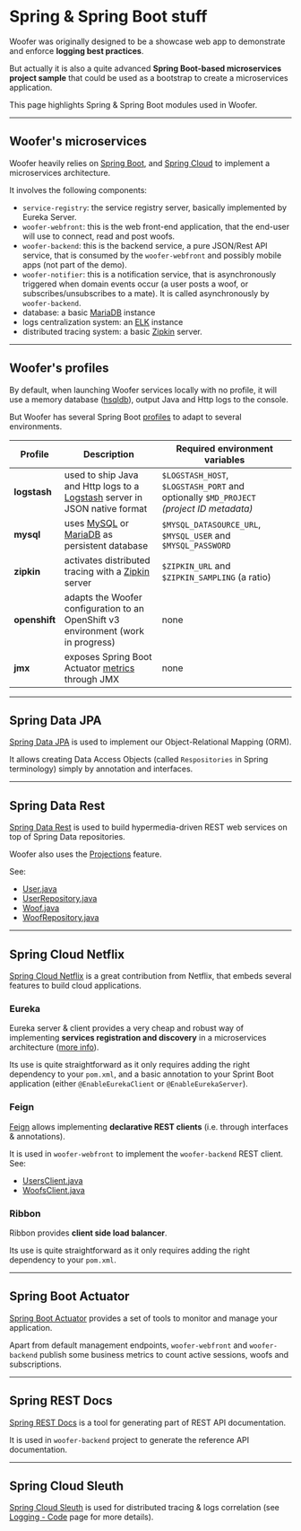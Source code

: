 # Spring & Spring Boot stuff

Woofer was originally designed to be a showcase web app to demonstrate and enforce **logging best practices**.

But actually it is also a quite advanced **Spring Boot-based microservices project sample** that could be used as a
bootstrap to create a microservices application.

This page highlights Spring & Spring Boot modules used in Woofer.

---

## Woofer's microservices

Woofer heavily relies on [Spring Boot](https://projects.spring.io/spring-boot/spring-boot.md), and [Spring Cloud](http://projects.spring.io/spring-cloud/spring-boot.md) to 
implement a microservices architecture.

It involves the following components:

* `service-registry`: the service registry server, basically implemented by Eureka Server.
* `woofer-webfront`: this is the web front-end application, that the end-user will use to connect, read and post woofs.
* `woofer-backend`: this is the backend service, a pure JSON/Rest API service, that is consumed by the `woofer-webfront` and possibly mobile apps (not part of the demo).
* `woofer-notifier`: this is a notification service, that is asynchronously triggered when domain events occur (a user posts a woof, or subscribes/unsubscribes to a mate).
  It is called asynchronously by `woofer-backend`.
* database: a basic [MariaDB](https://mariadb.org/) instance
* logs centralization system: an [ELK](https://www.elastic.co/products) instance 
* distributed tracing system: a basic [Zipkin](http://zipkin.io/) server.

---

## Woofer's profiles

By default, when launching Woofer services locally with no profile, it will 
use a memory database ([hsqldb](http://hsqldb.org/)),
output Java and Http logs to the console.

But Woofer has several Spring Boot [profiles](https://docs.spring.io/spring-boot/docs/current/reference/html/boot-features-profiles.html)
to adapt to several environments.

| Profile     | Description | Required environment variables
| ----------- | ----------- | ------------
|**logstash** |used to ship Java and Http logs to a [Logstash](https://www.elastic.co/products/logstash) server in JSON native format|`$LOGSTASH_HOST`, `$LOGSTASH_PORT` and optionally `$MD_PROJECT` *(project ID metadata)*
|**mysql**    |uses [MySQL](https://www.mysql.com/) or [MariaDB](https://mariadb.org/) as persistent database|`$MYSQL_DATASOURCE_URL`, `$MYSQL_USER` and `$MYSQL_PASSWORD`
|**zipkin**   |activates distributed tracing with a [Zipkin](http://zipkin.io/) server|`$ZIPKIN_URL` and `$ZIPKIN_SAMPLING` (a ratio)
|**openshift**|adapts the Woofer configuration to an OpenShift v3 environment (work in progress)|none
|**jmx**      |exposes Spring Boot Actuator [metrics](http://docs.spring.io/spring-boot/docs/current/reference/html/production-ready-metrics.html) through JMX|none

---

## Spring Data JPA

[Spring Data JPA](http://projects.spring.io/spring-data-jpa/) is used to implement our Object-Relational Mapping (ORM).

It allows creating Data Access Objects (called `Respositories` in Spring terminology) simply by annotation and interfaces.

---

## Spring Data Rest

[Spring Data Rest](http://projects.spring.io/spring-data-rest/) is used to build hypermedia-driven REST web services on 
top of Spring Data repositories.

Woofer also uses the [Projections](http://docs.spring.io/spring-data/rest/docs/current/reference/html/#projections-excerpts.projections)
feature.

See:

* [User.java](https://github.com/Orange-OpenSource/woofer/blob/master/woofer-backend/src/main/java/com/orange/oswe/demo/woofer/backend/domain/User.java)
* [UserRepository.java](https://github.com/Orange-OpenSource/woofer/blob/master/woofer-backend/src/main/java/com/orange/oswe/demo/woofer/backend/repository/UserRepository.java)
* [Woof.java](https://github.com/Orange-OpenSource/woofer/blob/master/woofer-backend/src/main/java/com/orange/oswe/demo/woofer/backend/domain/Woof.java)
* [WoofRepository.java](https://github.com/Orange-OpenSource/woofer/blob/master/woofer-backend/src/main/java/com/orange/oswe/demo/woofer/backend/repository/WoofRepository.java)

---

## Spring Cloud Netflix

[Spring Cloud Netflix](https://cloud.spring.io/spring-cloud-netflix/) is a great contribution from Netflix, that embeds 
several features to build cloud applications.

### Eureka 

Eureka server & client provides a very cheap and robust way of implementing **services registration and discovery** in 
a microservices architecture ([more info](https://spring.io/blog/2015/01/20/microservice-registration-and-discovery-with-spring-cloud-and-netflix-s-eureka)).

Its use is quite straightforward as it only requires adding the right dependency to your `pom.xml`, and a basic
annotation to your Sprint Boot application (either  `@EnableEurekaClient` or `@EnableEurekaServer`).

### Feign

[Feign](https://github.com/OpenFeign/feign) allows implementing **declarative REST clients** (i.e. through interfaces & annotations).

It is used in `woofer-webfront` to implement the `woofer-backend` REST client. See:

* [UsersClient.java](https://github.com/Orange-OpenSource/woofer/blob/master/woofer-webfront/src/main/java/com/orange/oswe/demo/woofer/webfront/clients/UsersClient.java)
* [WoofsClient.java](https://github.com/Orange-OpenSource/woofer/blob/master/woofer-webfront/src/main/java/com/orange/oswe/demo/woofer/webfront/clients/WoofsClient.java)


### Ribbon

Ribbon provides **client side load balancer**.

Its use is quite straightforward as it only requires adding the right dependency to your `pom.xml`.

---

## Spring Boot Actuator

[Spring Boot Actuator](http://docs.spring.io/spring-boot/docs/current/reference/html/production-ready.html) provides a set of tools
to monitor and manage your application.

Apart from default management endpoints, `woofer-webfront` and `woofer-backend` publish some business metrics to count active
sessions, woofs and subscriptions.

---

## Spring REST Docs

[Spring REST Docs](https://projects.spring.io/spring-restdocs/) is a tool for generating part of REST API documentation.

It is used in `woofer-backend` project to generate the reference API documentation.

---

## Spring Cloud Sleuth

[Spring Cloud Sleuth](https://cloud.spring.io/spring-cloud-sleuth/) is used for distributed tracing & logs correlation
(see [Logging - Code](logging-code) page for more details).

